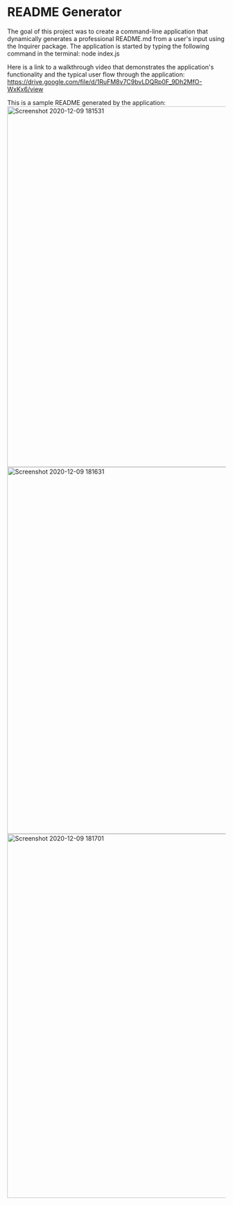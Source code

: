 # README Generator

The goal of this project was to create a command-line application that dynamically generates a professional README.md from a user's input using the Inquirer package. The application is started by typing the following command in the terminal: node index.js

Here is a link to a walkthrough video that demonstrates the application's functionality and the typical user flow through the application: 
https://drive.google.com/file/d/1RuFM8v7C9bvLDQRp0F_9Dh2MfO-WxKx6/view

This is a sample README generated by the application:
<img width="830" alt="Screenshot 2020-12-09 181531" src="https://user-images.githubusercontent.com/51940058/101700351-e346f000-3a4a-11eb-973e-b3b3c3ebddef.png">
<img width="844" alt="Screenshot 2020-12-09 181631" src="https://user-images.githubusercontent.com/51940058/101700363-e5a94a00-3a4a-11eb-9288-527f48ac1a23.png">
<img width="838" alt="Screenshot 2020-12-09 181701" src="https://user-images.githubusercontent.com/51940058/101700369-e93cd100-3a4a-11eb-8fce-2962359b357f.png">

















